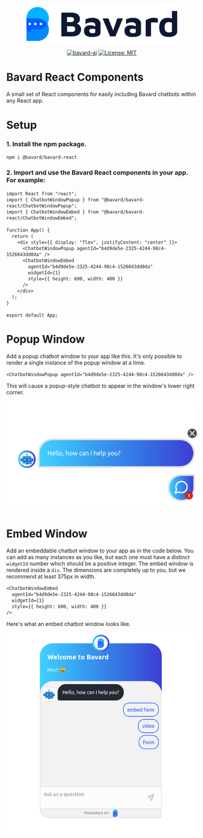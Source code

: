 <div align="center">
<img src="bavard.svg" alt="Bavard Logo" height="100"/>

[![bavard-ai](https://circleci.com/gh/bavard-ai/bavard-react.svg?style=svg&circle-token=8b2c8a300381745b12f110b1a673d3267699cfa1)](https://circleci.com/gh/bavard-ai/bavard-react)
[![License: MIT](https://img.shields.io/badge/License-MIT-yellow.svg)](https://opensource.org/licenses/MIT)

</div>

# Bavard React Components


A small set of React components for easily including Bavard chatbots within any React app.

# Setup 

### 1. Install the npm package.

```
npm i @bavard/bavard-react
```
### 2. Import and use the Bavard React components in your app. For example:
```tsx
import React from "react";
import { ChatbotWindowPopup } from "@bavard/bavard-react/ChatbotWindowPopup";
import { ChatbotWindowEmbed } from "@bavard/bavard-react/ChatbotWindowEmbed";

function App() {
  return (
    <div style={{ display: "flex", justifyContent: "center" }}>
      <ChatbotWindowPopup agentId="b4d9de5e-2325-4244-98c4-1526643dd0da" />
      <ChatbotWindowEmbed
        agentId="b4d9de5e-2325-4244-98c4-1526643dd0da"
        widgetId={1}
        style={{ height: 600, width: 400 }}
      />
    </div>
  );
}

export default App;
```

# Popup Window
Add a popup chatbot window to your app like this. It's only possible to render a single instance of the popup window at a time.
```tsx
<ChatbotWindowPopup agentId="b4d9de5e-2325-4244-98c4-1526643dd0da" />
```
This will cause a popup-style chatbot to appear in the window's lower right corner.

<div align="center">
  <img src="popup.png" alt="Bavard Popup"/>
</div>
<br/>

# Embed Window
Add an embeddable chatbot window to your app as in the code below. You can add as many instances as you like, but each one must have a distinct `widgetId` number which should be a positive integer. The embed window is rendered inside a `div`. The dimensions are completely up to you, but we recommend at least 375px in width.
```tsx
<ChatbotWindowEmbed
  agentId="b4d9de5e-2325-4244-98c4-1526643dd0da"
  widgetId={1}
  style={{ height: 600, width: 400 }}
/>
```
Here's what an embed chatbot window looks like.

<div align="center">
  <img src="embed.png" alt="Bavard Embed"/>
</div>
<br/>
